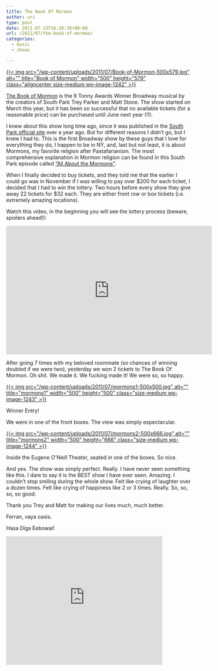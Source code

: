 ```yaml
---
title: The Book Of Mormon
author: uri
type: post
date: 2011-07-23T16:26:39+00:00
url: /2011/07/the-book-of-mormon/
categories:
  - music
  - shows

---
```

[{{< img src="/wp-content/uploads/2011/07/Book-of-Mormon-500x579.jpg" alt="" title="Book of Mormon" width="500" height="579" class="aligncenter size-medium wp-image-1242" >}}][1]

[The Book of Mormon][2] is the 9 Tonny Awards Winner Broadway musical by the creators of South Park Trey Parker and Matt Stone. The show started on March this year, but it has been so successful that no available tickets (for a reasonable price) can be purchased until June next year (!!).

I knew about this show long time ago, since it was published in the [South Park official site][3] over a year ago. But for different reasons I didn&#8217;t go, but I knew I had to. This is the first Broadway show by these guys that I love for everything they do, I happen to be in NY, and, last but not least, it is about Mormons, my favorite religion after Pastafarianism. The most comprehensive explanation in Mormon religion can be found in this South Park episode called [&#8220;All About the Mormons&#8221;][4].

When I finally decided to buy tickets, and they told me that the earlier I could go was in November if I was willing to pay over $200 for each ticket, I decided that I had to win the lottery. Two hours before every show they give away 22 tickets for $32 each. They are either front row or box tickets (i.e. extremely amazing locations).

Watch this video, in the beginning you will see the lottery process (beware, spoilers ahead!):

<iframe width="560" height="349" src="http://www.youtube.com/embed/heNsdBOF_uI" frameborder="0" allowfullscreen></iframe>

After going 7 times with my beloved roommate (so chances of winning doubled if we were two), yesterday we won 2 tickets to The Book Of Mormon. Oh shit. We made it. We fucking made it! We were so, so happy.

<div id="attachment_1243" style="width: 510px" class="wp-caption aligncenter">
  <a href="/wp-content/uploads/2011/07/mormons1.jpg">{{< img src="/wp-content/uploads/2011/07/mormons1-500x500.jpg" alt="" title="mormons1" width="500" height="500" class="size-medium wp-image-1243" >}}</a>
  
  <p class="wp-caption-text">
    Winner Entry!
  </p>
</div>

We were in one of the front boxes. The view was simply espectacular.

<div id="attachment_1244" style="width: 510px" class="wp-caption aligncenter">
  <a href="/wp-content/uploads/2011/07/mormons2.jpg">{{< img src="/wp-content/uploads/2011/07/mormons2-500x666.jpg" alt="" title="mormons2" width="500" height="666" class="size-medium wp-image-1244" >}}</a>
  
  <p class="wp-caption-text">
    Inside the Eugene O'Neill Theater, seated in one of the boxes. So nice.
  </p>
</div>

And yes. The show was simply perfect. Really. I have never seen something like this. I dare to say it is the BEST show I have ever seen. Amazing. I couldn&#8217;t stop smiling during the whole show. Felt like crying of laughter over a dozen times. Felt like crying of happiness like 2 or 3 times. Really. So, so, so, so good.

Thank you Trey and Matt for making our lives much, much better.

Ferran, vaya oasis.

Hasa Diga Eebowai!

<iframe width="425" height="349" src="http://www.youtube.com/embed/-IjBi1eEaAA" frameborder="0" allowfullscreen></iframe>

 [1]: /wp-content/uploads/2011/07/Book-of-Mormon.jpg
 [2]: http://www.bookofmormonbroadway.com/
 [3]: http://www.southparkstudios.com/
 [4]: http://www.southparkstudios.com/full-episodes/s07e12-all-about-mormons